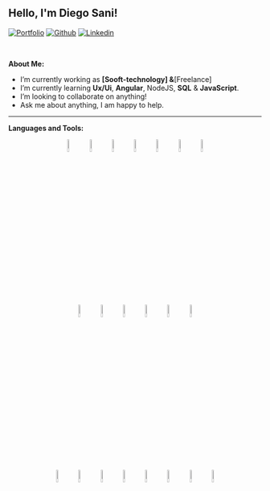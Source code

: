 <!-- Your title -->
## Hello, I'm Diego Sani!

<!-- Your badges
You can use the website to generate badges: https://shields.io/
-->

[![Portfolio](https://img.shields.io/badge/-Portfolio-red?style=flat&logo=appveyor&logoColor=white)](https://diego-sani.netlify.app/)
[![Github](https://img.shields.io/badge/-Github-000?style=flat&logo=Github&logoColor=white)](https://github.com/dasinb0)
[![Linkedin](https://img.shields.io/badge/-LinkedIn-blue?style=flat&logo=Linkedin&logoColor=white)](https://www.linkedin.com/in/diego-sani-235016a4/)

&nbsp;

<!-- Talking about you -->
**About Me:**

- I’m currently working as __[__Sooft-technology__] &__[Freelance]
- I’m currently learning __Ux/Ui__, __Angular__, NodeJS, __SQL__ & __JavaScript__.
- I’m looking to collaborate on anything!
- Ask me about anything, I am happy to help.

---

**Languages and Tools:**

<p align="center">
  <!-- Fila 1 -->
  <img width="8%" src="https://www.vectorlogo.zone/logos/javascript/javascript-icon.svg">
  <img width="8%" src="https://www.vectorlogo.zone/logos/typescriptlang/typescriptlang-icon.svg">
  <img width="8%" src="https://www.vectorlogo.zone/logos/angular/angular-icon.svg">
  <img width="8%" src="https://www.vectorlogo.zone/logos/reactjs/reactjs-icon.svg">
  <img width="8%" src="https://www.vectorlogo.zone/logos/vuejs/vuejs-icon.svg">
  <img width="8%" src="https://www.vectorlogo.zone/logos/getbootstrap/getbootstrap-icon.svg">
  <img width="8%" src="https://www.vectorlogo.zone/logos/tailwindcss/tailwindcss-icon.svg">
  <br><br>

  <!-- Fila 2 -->
  <img width="8%" src="https://www.vectorlogo.zone/logos/nodejs/nodejs-icon.svg">
  <img width="8%" src="https://www.vectorlogo.zone/logos/expressjs/expressjs-icon.svg">
  <img width="8%" src="https://cdn.worldvectorlogo.com/logos/adonisjs.svg">
  <img width="8%" src="https://www.vectorlogo.zone/logos/php/php-icon.svg">
  <img width="8%" src="https://www.vectorlogo.zone/logos/java/java-icon.svg">
  <img width="8%" src="https://www.vectorlogo.zone/logos/python/python-icon.svg">
  <br><br>

  <!-- Fila 3 -->
  <img width="8%" src="https://www.vectorlogo.zone/logos/mysql/mysql-icon.svg">
  <img width="8%" src="https://www.vectorlogo.zone/logos/postgresql/postgresql-icon.svg">
  <img width="8%" src="https://www.svgrepo.com/show/303229/mongodb-logo.svg">
  <img width="8%" src="https://www.svgrepo.com/show/303229/microsoft-sql-server-logo.svg">
  <img width="8%" src="https://www.vectorlogo.zone/logos/git-scm/git-scm-icon.svg">
  <img width="8%" src="https://www.vectorlogo.zone/logos/amazon_aws/amazon_aws-icon.svg">
  <img width="8%" src="https://www.vectorlogo.zone/logos/oracle/oracle-icon.svg">
  <img width="8%" src="https://www.vectorlogo.zone/logos/slack/slack-icon.svg">
</p>








